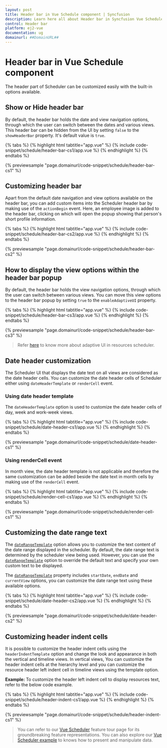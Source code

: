 ```yaml
---
layout: post
title: Header bar in Vue Schedule component | Syncfusion
description: Learn here all about Header bar in Syncfusion Vue Schedule component of Syncfusion Essential JS 2 and more.
control: Header bar 
platform: ej2-vue
documentation: ug
domainurl: ##DomainURL##
---
```


# Header bar in Vue Schedule component

The header part of Scheduler can be customized easily with the built-in options available.

## Show or Hide header bar

By default, the header bar holds the date and view navigation options, through which the user can switch between the dates and various views. This header bar can be hidden from the UI by setting `false` to the `showHeaderBar` property. It's default value is `true`.

{% tabs %}
{% highlight html tabtitle="app.vue" %}
{% include code-snippet/schedule/header-bar-cs1/app.vue %}
{% endhighlight %}
{% endtabs %}
        
{% previewsample "page.domainurl/code-snippet/schedule/header-bar-cs1" %}

## Customizing header bar

Apart from the default date navigation and view options available on the header bar, you can add custom items into the Scheduler header bar by making use of the `actionBegin` event. Here, an employee image is added to the header bar, clicking on which will open the popup showing that person's short profile information.

{% tabs %}
{% highlight html tabtitle="app.vue" %}
{% include code-snippet/schedule/header-bar-cs2/app.vue %}
{% endhighlight %}
{% endtabs %}
        
{% previewsample "page.domainurl/code-snippet/schedule/header-bar-cs2" %}

## How to display the view options within the header bar popup

By default, the header bar holds the view navigation options, through which the user can switch between various views. You can move this view options to the header bar popup by setting `true` to the `enableAdaptiveUI` property.

{% tabs %}
{% highlight html tabtitle="app.vue" %}
{% include code-snippet/schedule/header-bar-cs3/app.vue %}
{% endhighlight %}
{% endtabs %}
        
{% previewsample "page.domainurl/code-snippet/schedule/header-bar-cs3" %}

> Refer [here](./resources/#adaptive-ui-in-desktop) to know more about adaptive UI in resources scheduler.

## Date header customization

The Scheduler UI that displays the date text on all views are considered as the date header cells. You can customize the date header cells of Scheduler either using `dateHeaderTemplate` or `renderCell` event.

### Using date header template

The `dateHeaderTemplate` option is used to customize the date header cells of day, week and work-week views.

{% tabs %}
{% highlight html tabtitle="app.vue" %}
{% include code-snippet/schedule/date-header-cs1/app.vue %}
{% endhighlight %}
{% endtabs %}
        
{% previewsample "page.domainurl/code-snippet/schedule/date-header-cs1" %}

### Using renderCell event

In month view, the date header template is not applicable and therefore the same customization can be added beside the date text in month cells by making use of the `renderCell` event.

{% tabs %}
{% highlight html tabtitle="app.vue" %}
{% include code-snippet/schedule/render-cell-cs1/app.vue %}
{% endhighlight %}
{% endtabs %}
        
{% previewsample "page.domainurl/code-snippet/schedule/render-cell-cs1" %}

## Customizing the date range text

The [`dateRangeTemplate`](https://ej2.syncfusion.com/vue/documentation/api/schedule/#daterangetemplate) option allows you to customize the text content of the date range displayed in the scheduler. By default, the date range text is determined by the scheduler view being used. However, you can use the [`dateRangeTemplate`](https://ej2.syncfusion.com/vue/documentation/api/schedule/#daterangetemplate) option to override the default text and specify your own custom text to be displayed.

The [`dateRangeTemplate`](../api/schedule/#daterangetemplate) property includes `startDate`, `endDate` and `currentView` options, you can customize the date range text using these available options.

{% tabs %}
{% highlight html tabtitle="app.vue" %}
{% include code-snippet/schedule/date-header-cs2/app.vue %}
{% endhighlight %}
{% endtabs %}
        
{% previewsample "page.domainurl/code-snippet/schedule/date-header-cs2" %}

## Customizing header indent cells

It is possible to customize the header indent cells using the `headerIndentTemplate` option and change the look and appearance in both the vertical and timeline views. In vertical views, You can customize the header indent cells at the hierarchy level and you can customize the resource header left indent cell in timeline views using the template option.

**Example:** To customize the header left indent cell to display resources text, refer to the below code example.

{% tabs %}
{% highlight html tabtitle="app.vue" %}
{% include code-snippet/schedule/header-indent-cs1/app.vue %}
{% endhighlight %}
{% endtabs %}
        
{% previewsample "page.domainurl/code-snippet/schedule/header-indent-cs1" %}

> You can refer to our [Vue Scheduler](https://www.syncfusion.com/vue-ui-components/vue-scheduler) feature tour page for its groundbreaking feature representations. You can also explore our [Vue Scheduler example](https://ej2.syncfusion.com/vue/demos/#/material/schedule/overview.html) to knows how to present and manipulate data.